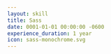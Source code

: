 ```yaml
---
layout: skill
title: Sass
date: 0001-01-01 00:00:00 -0600
experience_duration: 1 year
icon: sass-monochrome.svg
---
```

